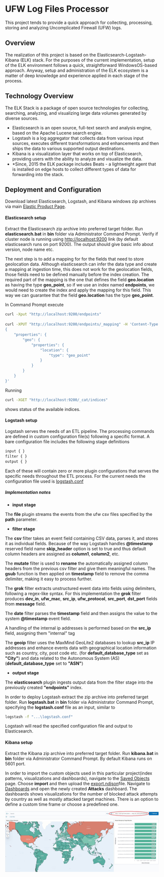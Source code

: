 # UFW Log Files Processor
 
This project tends to provide a quick approach for collecting, processing, storing and analyzing Uncomplicated Firewall (UFW) logs.
 
## Overview
The realization of this project is based on the Elasticsearch-Logstash-Kibana (ELK) stack. For the purposes of the current implementation, setup of the ELK environment follows a quick, straightforward WindowsOS-based approach.
Anyway, setup and administration of the ELK ecosystem is a matter of deep knowledge and experience applied in each stage of the process.

## Technology Overview
The ELK Stack is a package of open source technologies for collecting, searching, analyzing, and visualizing large data volumes generated by diverse sources. 
- Elasticsearch is an open source, full-text search and analysis engine, based on the Apache Lucene search engine.
- Logstash is a log aggregator that collects data from various input sources, executes different transformations and enhancements and then ships the data to various supported output destinations.
- Kibana is a visualization layer that works on top of Elasticsearch, providing users with the ability to analyze and visualize the data.
- *Since, 2015 the ELK package includes Beats - a lightweight agent that is installed on edge hosts to collect different types of data for forwarding into the stack.
 
## Deployment and Configuration
Download latest Elasticsearch, Logstash, and Kibana windows zip archives via main [Elastic Product Page](https://www.elastic.co/downloads/).

#### Elasticsearch setup
Extract the Elasticsearch zip archive into preferred target folder. Run **elasticsearch.bat** in **bin** folder via Administrator Command Prompt.
Verify if cluster node is running using [http://localhost:9200](http://localhost:9200/)  link (by default elasticsearch runs on port 9200). The output should give basic info about version, node name etc.

The next step is to add a mapping for for the fields that need to store geolocation data.
Although elasticsearch can infer the data type and create a mapping at ingestion time,
this does not work for the geolocation fields, those fields need to be defined manually before the index creation.
The required part of the mapping is the one that defines the field **geo.location** as having the type **geo_point**,
so if we use an index named **endpoints**, we would need to create the index and apply the mapping for this field.
This way we can guarantee that the field **geo.location** has the type **geo_point**.

In Command Prompt execute

```bash
curl -Xput "http://localhost:9200/endpoints"

curl -XPUT "http://localhost:9200/endpoints/_mapping" -H 'Content-Type: application/json' -d'
{
    "properties": {
        "geo": {
            "properties": {
                "location": {
                    "type": "geo_point"
                }
            }
        }
    }
}'
```

Running 
```bash
curl -XGET "http://localhost:9200/_cat/indices"
```
shows status of the available indices.

#### Logstash setup
Logstash serves the needs of an ETL pipeline. The processing commands are defined in custom configuration file(s) following a specific format.
A bare configuration file includes the following stage definitions

```bash
input { }
filter { }
output { }
```

Each of these will contain zero or more plugin configurations that serves the specific needs throughout the ETL process.
For the current needs the configuration file used is [logstash.conf](resources/03-configurations/logstash.conf)

##### Implementation notes
- **input stage**

The **file** plugin streams the events from the ufw csv files specified by the **path** parameter.

- **filter stage**

The **csv** filter takes an event field containing CSV data, parses it, and stores it as individual fields. Because of the way Logstash handles **@timestamp** reserved field name
**skip_header** option is set to true and thus default column headers are assigned as **column1**, **column2**, etc.

The **mutate** filter is used to **rename** the automatically assigned column headers from the previous csv filter and give them meaningful names.
The **gsub** function is then applied on **timestamp** field to remove the comma delimiter, making it easy to process further.

The **grok** filter extracts unstructured event data into fields using delimiters, following a regex-like syntax.
For this implementation the **grok** filter produces **dev_in**, **ufw_mac**, **src_ip**, **ufw_protocol**, **src_port**, **dst_port** fields from **message** field.

The **date** filter parses the **timestamp** field and then assigns the value to the system **@timestamp** event field.

A handling of the internal ip addresses is performed based on the **src_ip** field, assigning them "internal" tag

The **geoip** filter uses the MaxMind GeoLite2 databases to lookup **src_ip** IP addresses and enhance events data with
geographical location information such as country, city, post code etc. 
(for **default_database_type** set as **"City"**) and data related to the Autonomous System (AS) (**default_database_type** set to **"ASN"**)

- **output stage**

The **elasticsearch** plugin ingests output data from the filter stage into the previously created **"endpoints"** index.

In order to deploy Logstash extract the zip archive into preferred target folder. Run **logstash.bat** in **bin** folder via Administrator Command Prompt, specifying the **logstash.conf** file as an input, similar to

```bash
logstash -f "...\logstash.conf"
```

Logstash will read the specified configuration file and output to Elasticsearch.

#### Kibana setup
Extract the Kibana zip archive into preferred target folder. Run **kibana.bat** in **bin** folder via Administrator Command Prompt.
By default Kibana runs on 5601 port.

In order to import the custom objects used in this particular project(index patterns, visualizations and dashboards), navigate to the [Saved Objects](http://localhost:5601/app/management/kibana/objects) page.
Choose **import** and then upload the  [export.ndjson](resources/03-configurations/export.ndjson)file.
Navigate to [Dashboards](http://localhost:5601/app/dashboards) and open the newly created **Attacks** dashboard.
The dashboards shows visualizations for the number of blocked attack attempts by country as well as mostly attacked target machines. There is an option to define a custom time frame or choose a predefined one.

<p align="center">
    <img src="resources/02-images/dashboard.jpg">
</p>
